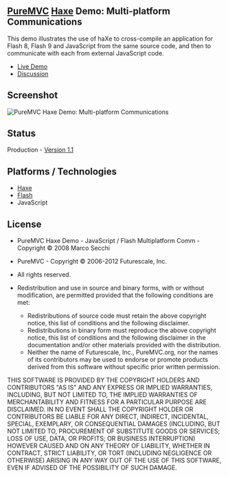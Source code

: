 ## [PureMVC](http://puremvc.github.com/) [Haxe](https://github.com/PureMVC/puremvc-haxe-standard-framework/wiki) Demo: Multi-platform Communications
This demo illustrates the use of haXe to cross-compile an application for Flash 8, Flash 9 and JavaScript from the same source code, and then to communicate with each from external JavaScript code.

* [Live Demo](http://darkstar.puremvc.org/content_header.html?url=http://puremvc.org/pages/demos/Haxe/MultiplatformComm/&desc=PureMVC%20Haxe%20Demo:%20Multi-platform%20Communications)
* [Discussion](http://forums.puremvc.org/index.php?topic=403)

## Screenshot
![PureMVC Haxe Demo: Multi-platform Communications](http://puremvc.org/pages/images/screenshots/PureMVC-Shot-Haxe-MultiplatformComm.png)

## Status
Production - [Version 1.1](https://github.com/PureMVC/puremvc-haxe-demo-js-flash-multiplatformcomm/blob/master/VERSION)

## Platforms / Technologies
* [Haxe](http://en.wikipedia.org/wiki/Haxe)
* [Flash](http://en.wikipedia.org/wiki/Adobe_Flash)
* JavaScript

## License
* PureMVC Haxe Demo - JavaScript / Flash Multiplatform Comm - Copyright © 2008 Marco Secchi
* PureMVC - Copyright © 2006-2012 Futurescale, Inc.
* All rights reserved.

* Redistribution and use in source and binary forms, with or without modification, are permitted provided that the following conditions are met:

  * Redistributions of source code must retain the above copyright notice, this list of conditions and the following disclaimer.
  * Redistributions in binary form must reproduce the above copyright notice, this list of conditions and the following disclaimer in the documentation and/or other materials provided with the distribution.
  * Neither the name of Futurescale, Inc., PureMVC.org, nor the names of its contributors may be used to endorse or promote products derived from this software without specific prior written permission.

THIS SOFTWARE IS PROVIDED BY THE COPYRIGHT HOLDERS AND CONTRIBUTORS "AS IS" AND ANY EXPRESS OR IMPLIED WARRANTIES, INCLUDING, BUT NOT LIMITED TO, THE IMPLIED WARRANTIES OF MERCHANTABILITY AND FITNESS FOR A PARTICULAR PURPOSE ARE DISCLAIMED. IN NO EVENT SHALL THE COPYRIGHT HOLDER OR CONTRIBUTORS BE LIABLE FOR ANY DIRECT, INDIRECT, INCIDENTAL, SPECIAL, EXEMPLARY, OR CONSEQUENTIAL DAMAGES (INCLUDING, BUT NOT LIMITED TO, PROCUREMENT OF SUBSTITUTE GOODS OR SERVICES; LOSS OF USE, DATA, OR PROFITS; OR BUSINESS INTERRUPTION) HOWEVER CAUSED AND ON ANY THEORY OF LIABILITY, WHETHER IN CONTRACT, STRICT LIABILITY, OR TORT (INCLUDING NEGLIGENCE OR OTHERWISE) ARISING IN ANY WAY OUT OF THE USE OF THIS SOFTWARE, EVEN IF ADVISED OF THE POSSIBILITY OF SUCH DAMAGE.
